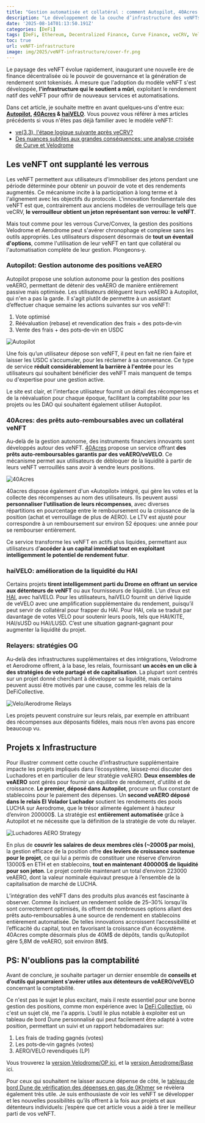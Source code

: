 ```yaml
---
title: "Gestion automatisée et collatéral : comment Autopilot, 40Acres et haiVELO font évoluer les veNFT"
description: "Le développement de la couche d’infrastructure des veNFTs avec Autopilot, 40Acres et haiVELO: automatisation et collatéralisation."
date: '2025-08-14T01:13:50.191Z'
categories: [DeFi]
tags: [DeFi, Ethereum, Decentralized Finance, Curve Finance, veCRV, Velodrome, veVELO, Aerodrome, veAERO, 40Acres, Autopilot, haiVELO]
toc: true
url: veNFT-infrastructure
image: img/2025/veNFT-infrastructure/cover-fr.png
---
```


Le paysage des veNFT évolue rapidement, inaugurant une nouvelle ère de finance décentralisée où le pouvoir de gouvernance et la génération de rendement sont tokenisés. À mesure que l'adoption du modèle veNFT s'est développée, **l'infrastructure qui le soutient a mûri**, exploitant le rendement natif des veNFT pour offrir de nouveaux services et automatisations. 

Dans cet article, je souhaite mettre en avant quelques‑uns d'entre eux:  **[Autopilot](https://theautopilot.xyz/), [40Acres](https://www.40acres.finance/) & [haiVELO](https://www.letsgethai.com/)**. Vous pouvez vous référer à mes articles précédents si vous n'êtes pas déjà familier avec le modèle veNFT:

* [ve(3,3), l'étape logique suivante après veCRV?](https://tokenbrice.xyz/solidly-velodrome-fork/)
* [Des nuances subtiles aux grandes conséquences: une analyse croisée de Curve et Velodrome](https://tokenbrice.xyz/crv-vs-velo/)

## Les veNFT ont supplanté les verrous

Les veNFT permettent aux utilisateurs d'immobiliser des jetons pendant une période déterminée pour obtenir un pouvoir de vote et des rendements augmentés. Ce mécanisme incite à la participation à long terme et à l'alignement avec les objectifs du protocole. L'innovation fondamentale des veNFT est que, contrairement aux anciens modèles de verrouillage tels que veCRV, **le verrouilleur obtient un jeton représentant son verrou: le veNFT**.

Mais tout comme pour les verrous Curve/Convex, la gestion des positions Velodrome et Aerodrome peut s'avérer chronophage et complexe sans les outils appropriés. Les utilisateurs disposent désormais de **tout un éventail d'options**, comme l'utilisation de leur veNFT en tant que collatéral ou l'automatisation complète de leur gestion. Plongeons‑y.

### Autopilot: Gestion autonome des positions veAERO

Autopilot propose une solution autonome pour la gestion des positions veAERO, permettant de détenir des veAERO de manière entièrement passive mais optimisée. Les utilisateurs délèguent leurs veAERO à Autopilot, qui n'en a pas la garde. Il s'agit plutôt de permettre à un assistant d’effectuer chaque semaine les actions suivantes sur vos veNFT:

1. Vote optimisé
2. Réévaluation (rebase) et revendication des frais + des pots‑de‑vin
3. Vente des frais + des pots‑de‑vin en USDC

![Autopilot](/img/2025/veNFT-infrastructure/autopilot.png)

Une fois qu’un utilisateur dépose son veNFT, il peut en fait ne rien faire et laisser les USDC s’accumuler, pour les réclamer à sa convenance. Ce type de service **réduit considérablement la barrière à l'entrée** pour les utilisateurs qui souhaitent bénéficier des veNFT mais manquent de temps ou d'expertise pour une gestion active.

Le site est clair, et l'interface utilisateur fournit un détail des récompenses et de la réévaluation pour chaque époque, facilitant la comptabilité pour les projets ou les DAO qui souhaitent également utiliser Autopilot.

### 40Acres: des prêts auto‑remboursables avec un collatéral veNFT

Au‑delà de la gestion autonome, des instruments financiers innovants sont développés autour des veNFT. [40Acres](https://www.40acres.finance/) propose un service offrant **des prêts auto‑remboursables garantis par des veAERO/veVELO**. Ce mécanisme permet aux utilisateurs de débloquer de la liquidité à partir de leurs veNFT verrouillés sans avoir à vendre leurs positions.

![40Acres](/img/2025/veNFT-infrastructure/40acres.png)

40acres dispose également d'un «Autopilot» intégré, qui gère les votes et la collecte des récompenses au nom des utilisateurs. Ils peuvent aussi **personnaliser l’utilisation de leurs récompenses**, avec diverses répartitions en pourcentage entre le remboursement ou la croissance de la position (achat et verrouillage de plus de AERO). Le LTV est ajusté pour correspondre à un remboursement sur environ 52 époques: une année pour se rembourser entièrement.

Ce service transforme les veNFT en actifs plus liquides, permettant aux utilisateurs d’**accéder à un capital immédiat tout en exploitant intelligemment le potentiel de rendement futur**.

### haiVELO: amélioration de la liquidité du HAI

Certains projets **tirent intelligemment parti du Drome en offrant un service aux détenteurs de veNFT** ou aux fournisseurs de liquidité. L’un d’eux est [HAI](http://letsgethai.com/earn), avec haiVELO. Pour les utilisateurs, haiVELO fournit un dérivé liquide de veVELO avec une amplification supplémentaire du rendement, puisqu’il peut servir de collatéral pour frapper du HAI. Pour HAI, cela se traduit par davantage de votes VELO pour soutenir leurs pools, tels que HAI/KITE, HAI/sUSD ou HAI/LUSD. C’est une situation gagnant‑gagnant pour augmenter la liquidité du projet.

### Relayers: stratégies OG

Au‑delà des infrastructures supplémentaires et des intégrations, Velodrome et Aerodrome offrent, à la base, les relais, fournissant **un accès en un clic à des stratégies de vote partagé et de capitalisation**. La plupart sont centrés sur un projet donné cherchant à développer sa liquidité, mais certains peuvent aussi être motivés par une cause, comme les relais de la DeFiCollective.

![Velo/Aerodrome Relays](/img/2025/veNFT-infrastructure/relay.png)

Les projets peuvent construire sur leurs relais, par exemple en attribuant des récompenses aux déposants fidèles, mais nous n’en avons pas encore beaucoup vu.

## Projets x Infrastructure

Pour illustrer comment cette couche d’infrastructure supplémentaire impacte les projets impliqués dans l’écosystème, laissez‑moi discuter des Luchadores et en particulier de leur stratégie veAERO. **Deux ensembles de veAERO** sont gérés pour fournir un équilibre de rendement, d'utilité et de croissance. **Le premier, déposé dans Autopilot**, procure un flux constant de stablecoins pour le paiement des dépenses. Un **second veAERO déposé dans le relais El Volador Luchador** soutient les rendements des pools LUCHA sur Aerodrome, que le trésor alimente également à hauteur d’environ 200000$. La stratégie est **entièrement automatisée** grâce à Autopilot et ne nécessite que la définition de la stratégie de vote du relayer.

![Luchadores AERO Strategy](/img/2025/veNFT-infrastructure/luchadores-strategy-fr.png)

En plus de **couvrir les salaires de deux membres clés (~2000$ par mois)**, la gestion efficace de la position offre **des leviers de croissance soutenue pour le projet**, ce qui lui a permis de constituer une réserve d’environ 13000$ en ETH et en stablecoins, **tout en maintenant 400000$ de liquidité pour son jeton**. Le projet contrôle maintenant un total d’environ 223000 veAERO, dont la valeur nominale équivaut presque à l’ensemble de la capitalisation de marché de LUCHA.

L’intégration des veNFT dans des produits plus avancés est fascinante à observer. Comme ils incluent un rendement solide de 25–30% lorsqu’ils sont correctement optimisés, ils offrent de nombreuses options allant des prêts auto‑remboursables à une source de rendement en stablecoins entièrement automatisée. De telles innovations accroissent l’accessibilité et l’efficacité du capital, tout en favorisant la croissance d’un écosystème. 40Acres compte désormais plus de 40M$ de dépôts, tandis qu’Autopilot gère 5,8M de veAERO, soit environ 8M$.

## PS: N'oublions pas la comptabilité

Avant de conclure, je souhaite partager un dernier ensemble de **conseils et d’outils qui pourraient s’avérer utiles aux détenteurs de veAERO/veVELO** concernant la comptabilité.

Ce n'est pas le sujet le plus excitant, mais il reste essentiel pour une bonne gestion des positions, comme mon expérience avec la [DeFi Collective](https://deficollective.org/), où c'est un sujet clé, me l'a appris. L’outil le plus notable à exploiter est un tableau de bord Dune personnalisé qui peut facilement être adapté à votre position, permettant un suivi et un rapport hebdomadaires sur:

1. Les frais de trading gagnés (votes)
2. Les pots‑de‑vin gagnés (votes)
3. AERO/VELO revendiqués (LP)

Vous trouverez la [version Velodrome/OP ici](https://dune.com/spicypiz/defi-collective-pools), et la [version Aerodrome/Base](https://dune.com/spicypiz/defi-collective-pools-base) ici.

Pour ceux qui souhaitent ne laisser aucune dépense de côté, le [tableau de bord Dune de vérification des dépenses en gas de 0Khmer](https://dune.com/0xkhmer/gas-spent-checker) se révèlera également très utile. Je suis enthousiaste de voir les veNFT se développer et les nouvelles possibilités qu’ils offrent à la fois aux projets et aux détenteurs individuels: j’espère que cet article vous a aidé à tirer le meilleur parti de vos veNFT.
